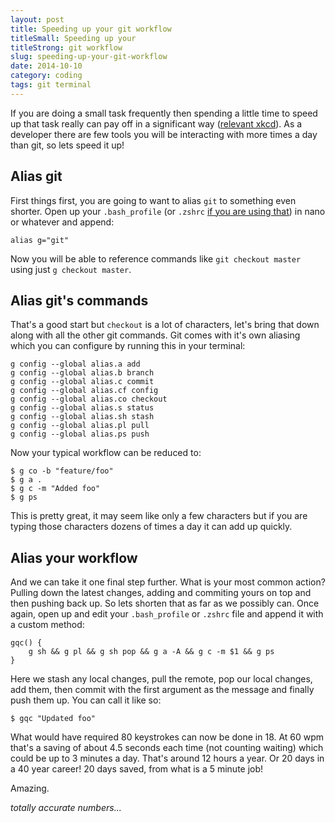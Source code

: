 ```yaml
---
layout: post
title: Speeding up your git workflow
titleSmall: Speeding up your
titleStrong: git workflow
slug: speeding-up-your-git-workflow
date: 2014-10-10
category: coding
tags: git terminal
---
```


If you are doing a small task frequently then spending a little time to speed up that task really can pay off in a significant way ([relevant xkcd](https://xkcd.com/1205/)). As a developer there are few tools you will be interacting with more times a day than git, so lets speed it up!

## Alias git

First things first, you are going to want to alias `git` to something even shorter. Open up your `.bash_profile` (or `.zshrc` [if you are using that](/blog/post/improve-your-terminal)) in nano or whatever and append:

```
alias g="git"
```

Now you will be able to reference commands like `git checkout master` using just `g checkout master`.


## Alias git's commands

That's a good start but `checkout` is a lot of characters, let's bring that down along with all the other git commands. Git comes with it's own aliasing which you can configure by running this in your terminal:

```
g config --global alias.a add
g config --global alias.b branch
g config --global alias.c commit
g config --global alias.cf config
g config --global alias.co checkout
g config --global alias.s status
g config --global alias.sh stash
g config --global alias.pl pull
g config --global alias.ps push
```

Now your typical workflow can be reduced to:

```
$ g co -b "feature/foo"
$ g a .
$ g c -m "Added foo"
$ g ps
```

This is pretty great, it may seem like only a few characters but if you are typing those characters dozens of times a day it can add up quickly.


## Alias your workflow

And we can take it one final step further. What is your most common action? Pulling down the latest changes, adding and commiting yours on top and then pushing back up. So lets shorten that as far as we possibly can. Once again, open up and edit your `.bash_profile` or `.zshrc` file and append it with a custom method:

```
gqc() {
    g sh && g pl && g sh pop && g a -A && g c -m $1 && g ps
}
```

Here we stash any local changes, pull the remote, pop our local changes, add them, then commit with the first argument as the message and finally push them up. You can call it like so:

```
$ gqc "Updated foo"
```

What would have required 80 keystrokes can now be done in 18. At 60 wpm that's a saving of about 4.5 seconds each time (not counting waiting) which could be up to 3 minutes a day. That's around 12 hours a year. Or 20 days in a 40 year career! 20 days saved, from what is a 5 minute job!

Amazing.

_totally accurate numbers..._